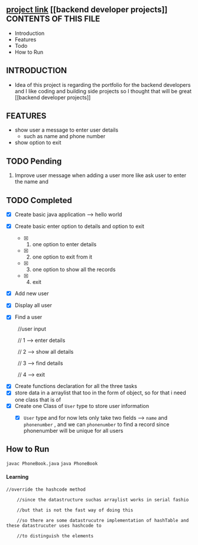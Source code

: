 [project link]()
[[backend developer projects]]
CONTENTS OF THIS FILE
---------------------
 * Introduction
 * Features
 * Todo
 * How to Run 

INTRODUCTION
------ 
- Idea of this project is regarding the portfolio for the backend developers and I like coding and building side projects so I thought that will be great [[backend developer projects]]




FEATURES
------------
- show user a message to enter user details 
	- such as name and phone number
- show option to exit 


TODO Pending 
----
1. Improve user message when adding a user more like ask user to enter the name and 


TODO Completed
-----------
- [x] Create basic java application --> hello world 
- [x] Create basic enter option to details and option to exit 
	- [x] 1. one option to enter details
	- [x] 2. one option to exit from it 
	- [x] 3. one option to show all the records
	- [x] 4. exit 

- [x] Add new user 
- [x] Display all user 
- [x] Find a user 


        //user input

        // 1 --> enter details

        // 2 --> show all details

        // 3 --> find details  

        // 4 --> exit


- [x] Create functions declaration for all the three tasks  
- [x] store data in a arraylist that too in the form of object, so for that i need one class that is of 
- [x] Create one Class of   `User`   type to store user information 
	- [x] `User` type and for now lets only take two fields --> `name` and `phonenumber` , and we can `phonenumber` to find a record since phonenumber will be unique for all users 






How to Run 
------------
 `javac PhoneBook.java`
 `java PhoneBook`





####  Learning
```
//override the hashcode method

    //since the datastructure suchas arraylist works in serial fashio

    //but that is not the fast way of doing this

    //so there are some datastrucutre implementation of hashTable and these datastrucuter uses hashcode to

    //to distinguish the elements
```



